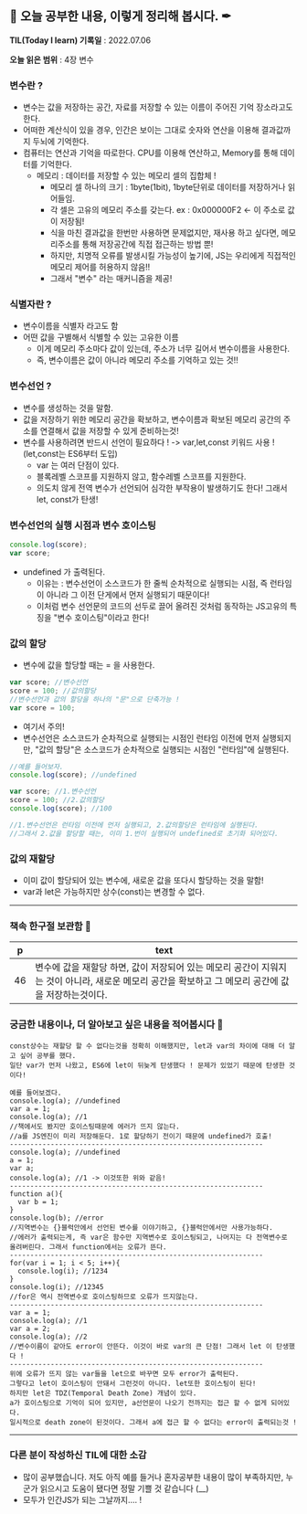 ## 📕 오늘 공부한 내용, 이렇게 정리해 봅시다. ✒

**TIL(Today I learn) 기록일** : 2022.07.06

**오늘 읽은 범위** : 4장 변수

### 변수란 ?

+ 변수는 값을 저장하는 공간, 자료를 저장할 수 있는 이름이 주어진 기억 장소라고도 한다.
+ 어떠한 계산식이 있을 경우, 인간은 보이는 그대로 숫자와 연산을 이용해 결과값까지 두뇌에 기억한다.
+ 컴퓨터는 연산과 기억을 따로한다. CPU를 이용해 연산하고, Memory를 통해 데이터를 기억한다.
  - 메모리 : 데이터를 저장할 수 있는 메모리 셀의 집합체 !
    - 메모리 셀 하나의 크기 : 1byte(1bit), 1byte단위로 데이터를 저장하거나 읽어들임.
    - 각 셀은 고유의 메모리 주소를 갖는다. ex : 0x000000F2 <- 이 주소로 값이 저장됨!
    - 식을 마친 결과값을 한번만 사용하면 문제없지만, 재사용 하고 싶다면, 메모리주소를 통해 저장공간에 직접 접근하는 방법 뿐!
    - 하지만, 치명적 오류를 발생시킬 가능성이 높기에, JS는 우리에게 직접적인 메모리 제어를 허용하지 않음!!
    - 그래서 "변수" 라는 매커니즘을 제공!

### 식별자란 ?

+ 변수이름을 식별자 라고도 함
+ 어떤 값을 구별해서 식별할 수 있는 고유한 이름
  - 이게 메모리 주소마다 값이 있는데, 주소가 너무 길어서 변수이름을 사용한다.
  - 즉, 변수이름은 값이 아니라 메모리 주소를 기억하고 있는 것!!


### 변수선언 ?

+ 변수를 생성하는 것을 말함.
+ 값을 저장하기 위한 메모리 공간을 확보하고, 변수이름과 확보된 메모리 공간의 주소를 연결해서 값을 저장할 수 있게 준비하는것!
+ 변수를 사용하려면 반드시 선언이 필요하다 ! -> var,let,const 키워드 사용 ! (let,const는 ES6부터 도입)
  - var 는 여러 단점이 있다.
  - 블록레벨 스코프를 지원하지 않고, 함수레벨 스코프를 지원한다.
  - 의도치 않게 전역 변수가 선언되어 심각한 부작용이 발생하기도 한다! 그래서 let, const가 탄생!

### 변수선언의 실행 시점과 변수 호이스팅
```js
console.log(score);
var score;
```
+ undefined 가 출력된다.
  - 이유는 : 변수선언이 소스코드가 한 줄씩 순차적으로 실행되는 시점, 즉 런타임이 아니라 그 이전 단게에서 먼저 실행되기 때문이다!
  - 이처럼 변수 선언문의 코드의 선두로 끌어 올려진 것처럼 동작하는 JS고유의 특징을 "변수 호이스팅"이라고 한다!

### 값의 할당

+ 변수에 값을 할당할 때는 = 을 사용한다.
```js
var score; //변수선언
score = 100; //값의할당
//변수선언과 값의 할당을 하나의 "문"으로 단축가능 !
var score = 100;
```
+ 여기서 주의! 
+ 변수선언은 소스코드가 순차적으로 실행되는 시점인 런타임 이전에 먼저 실행되지만, "값의 할당"은 소스코드가 순차적으로 실행되는 시점인 "런타임"에 실행된다.
```js
//예를 들어보자.
console.log(score); //undefined

var score; //1.변수선언
score = 100; //2.값의할당
console.log(score); //100

//1.변수선언은 런타임 이전에 먼저 실행되고, 2.값의할당은 런타임에 실행된다.
//그래서 2.값을 할당할 때는, 이미 1.번이 실행되어 undefined로 초기화 되어있다.
```

### 값의 재할당

+ 이미 값이 할당되어 있는 변수에, 새로운 값을 또다시 할당하는 것을 말함!
+ var과 let은 가능하지만 상수(const)는 변경할 수 없다.

---

### 책속 한구절 보관함 📖

| p    | text                                           |
| ---- | ---------------------------------------------- |
| 46   | 변수에 값을 재할당 하면, 값이 저장되어 있는 메모리 공간이 지워지는 것이 아니라, 새로운 메모리 공간을 확보하고 그 메모리 공간에 값을 저장하는것이다.


### 궁금한 내용이나, 더 알아보고 싶은 내용을 적어봅시다 🤔
```
const상수는 재할당 할 수 없다는것을 정확히 이해했지만, let과 var의 차이에 대해 더 알고 싶어 공부를 했다.
일단 var가 먼저 나왔고, ES6에 let이 뒤늦게 탄생했다 ! 문제가 있었기 때문에 탄생한 것이다!

예를 들어보겠다.
console.log(a); //undefined
var a = 1;
console.log(a); //1
//책에서도 봤지만 호이스팅때문에 에러가 뜨지 않는다. 
//a를 JS엔진이 미리 저장해둔다. 1로 할당하기 전이기 때문에 undefined가 호출!
--------------------------------------------------------------
console.log(a); //undefined
a = 1;
var a;
console.log(a); //1 -> 이것또한 위와 같음!
--------------------------------------------------------------
function a(){
  var b = 1;
}
console.log(b); //error
//지역변수는 {}블럭안에서 선언된 변수를 이야기하고, {}블럭안에서만 사용가능하다.
//에러가 출력되는게, 즉 var은 함수만 지역변수로 호이스팅되고, 나머지는 다 전역변수로 올려버린다. 그래서 function에서는 오류가 뜬다.
--------------------------------------------------------------
for(var i = 1; i < 5; i++){
  console.log(i); //1234
}
console.log(i); //12345
//for은 역시 전역변수로 호이스팅하므로 오류가 뜨지않는다.
--------------------------------------------------------------
var a = 1;
console.log(a); //1
var a = 2;
console.log(a); //2
//변수이름이 같아도 error이 안뜬다. 이것이 바로 var의 큰 단점! 그래서 let 이 탄생했다 !
--------------------------------------------------------------
위에 오류가 뜨지 않는 var들을 let으로 바꾸면 모두 error가 출력된다.
그렇다고 let이 호이스팅이 안돼서 그런것이 아니다. let또한 호이스팅이 된다!
하지만 let은 TDZ(Temporal Death Zone) 개념이 있다.
a가 호이스팅으로 기억이 되어 있지만, a선언문이 나오기 전까지는 접근 할 수 없게 되어있다.
일시적으로 death zone이 된것이다. 그래서 a에 접근 할 수 없다는 error이 출력되는것 !

```

---

### 다른 분이 작성하신 TIL에 대한 소감
- 많이 공부했습니다. 저도 아직 예를 들거나 혼자공부한 내용이 많이 부족하지만, 누군가 읽으시고 도움이 됐다면 정말 기쁠 것 같습니다 (__)
- 모두가 인간JS가 되는 그날까지.... !
